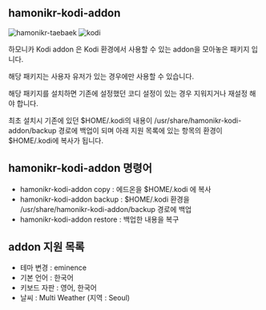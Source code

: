 ## hamonikr-kodi-addon
![hamonikr-taebaek](https://img.shields.io/badge/hamonikr-taebaek-red)
![kodi](https://img.shields.io/badge/kodi-19.5-red)

하모니카 Kodi addon 은 Kodi 환경에서 사용할 수 있는 addon을 모아놓은 패키지 입니다.

해당 패키지는 사용자 유저가 있는 경우에만 사용할 수 있습니다.

해당 패키지를 설치하면 기존에 설정했던 코디 설정이 있는 경우 지워지거나 재설정 해야 합니다.

최초 설치시 기존에 있던 $HOME/.kodi의 내용이 /usr/share/hamonikr-kodi-addon/backup 경로에 백업이 되며
아래 지원 목록에 있는 항목의 환경이 $HOME/.kodi에 복사가 됩니다.

## hamonikr-kodi-addon 명령어
- hamonikr-kodi-addon copy : 에드온을 $HOME/.kodi 에 복사
- hamonikr-kodi-addon backup : $HOME/.kodi 환경을 /usr/share/hamonikr-kodi-addon/backup 경로에 백업
- hamonikr-kodi-addon restore : 백업한 내용을 복구

## addon 지원 목록

- 테마 변경 : eminence
- 기본 언어 : 한국어
- 키보드 자판 : 영어, 한국어
- 날씨 : Multi Weather (지역 : Seoul)